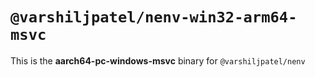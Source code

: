 # `@varshiljpatel/nenv-win32-arm64-msvc`

This is the **aarch64-pc-windows-msvc** binary for `@varshiljpatel/nenv`
